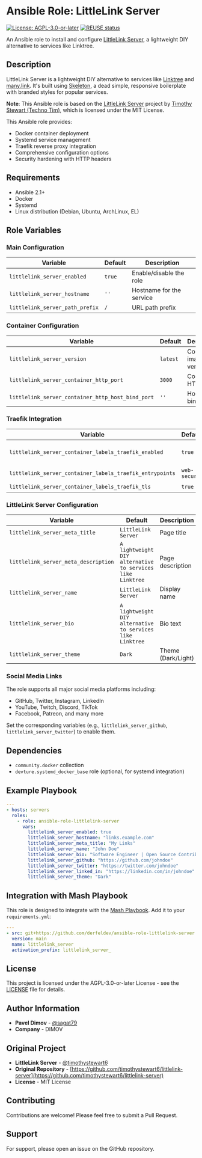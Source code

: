 # Ansible Role: LittleLink Server

[![License: AGPL-3.0-or-later](https://img.shields.io/badge/License-AGPL%203.0--or--later-blue.svg)](https://spdx.org/licenses/AGPL-3.0-or-later.html)
[![REUSE status](https://api.reuse.software/badge/github.com/derfeldev/ansible-role-littlelink-server)](https://api.reuse.software/info/github.com/derfeldev/ansible-role-littlelink-server)

An Ansible role to install and configure [LittleLink Server](https://github.com/timothystewart6/littlelink-server), a lightweight DIY alternative to services like Linktree.

## Description

LittleLink Server is a lightweight DIY alternative to services like [Linktree](https://linktr.ee) and [many.link](https://many.link/). It's built using [Skeleton](http://getskeleton.com/), a dead simple, responsive boilerplate with branded styles for popular services.

**Note**: This Ansible role is based on the [LittleLink Server](https://github.com/timothystewart6/littlelink-server) project by [Timothy Stewart (Techno Tim)](https://github.com/timothystewart6), which is licensed under the MIT License.

This Ansible role provides:
- Docker container deployment
- Systemd service management
- Traefik reverse proxy integration
- Comprehensive configuration options
- Security hardening with HTTP headers

## Requirements

- Ansible 2.1+
- Docker
- Systemd
- Linux distribution (Debian, Ubuntu, ArchLinux, EL)

## Role Variables

### Main Configuration

| Variable | Default | Description |
|----------|---------|-------------|
| `littlelink_server_enabled` | `true` | Enable/disable the role |
| `littlelink_server_hostname` | `''` | Hostname for the service |
| `littlelink_server_path_prefix` | `/` | URL path prefix |

### Container Configuration

| Variable | Default | Description |
|----------|---------|-------------|
| `littlelink_server_version` | `latest` | Container image version |
| `littlelink_server_container_http_port` | `3000` | Container HTTP port |
| `littlelink_server_container_http_host_bind_port` | `''` | Host port binding |

### Traefik Integration

| Variable | Default | Description |
|----------|---------|-------------|
| `littlelink_server_container_labels_traefik_enabled` | `true` | Enable Traefik labels |
| `littlelink_server_container_labels_traefik_entrypoints` | `web-secure` | Traefik entrypoints |
| `littlelink_server_container_labels_traefik_tls` | `true` | Enable TLS |

### LittleLink Server Configuration

| Variable | Default | Description |
|----------|---------|-------------|
| `littlelink_server_meta_title` | `LittleLink Server` | Page title |
| `littlelink_server_meta_description` | `A lightweight DIY alternative to services like Linktree` | Page description |
| `littlelink_server_name` | `LittleLink Server` | Display name |
| `littlelink_server_bio` | `A lightweight DIY alternative to services like Linktree` | Bio text |
| `littlelink_server_theme` | `Dark` | Theme (Dark/Light) |

### Social Media Links

The role supports all major social media platforms including:
- GitHub, Twitter, Instagram, LinkedIn
- YouTube, Twitch, Discord, TikTok
- Facebook, Patreon, and many more

Set the corresponding variables (e.g., `littlelink_server_github`, `littlelink_server_twitter`) to enable them.

## Dependencies

- `community.docker` collection
- `devture.systemd_docker_base` role (optional, for systemd integration)

## Example Playbook

```yaml
---
- hosts: servers
  roles:
    - role: ansible-role-littlelink-server
      vars:
        littlelink_server_enabled: true
        littlelink_server_hostname: "links.example.com"
        littlelink_server_meta_title: "My Links"
        littlelink_server_name: "John Doe"
        littlelink_server_bio: "Software Engineer | Open Source Contributor"
        littlelink_server_github: "https://github.com/johndoe"
        littlelink_server_twitter: "https://twitter.com/johndoe"
        littlelink_server_linked_in: "https://linkedin.com/in/johndoe"
        littlelink_server_theme: "Dark"
```

## Integration with Mash Playbook

This role is designed to integrate with the [Mash Playbook](https://github.com/mother-of-all-self-hosting/mash-playbook). Add it to your `requirements.yml`:

```yaml
---
- src: git+https://github.com/derfeldev/ansible-role-littlelink-server.git
  version: main
  name: littlelink_server
  activation_prefix: littlelink_server_
```

## License

This project is licensed under the AGPL-3.0-or-later License - see the [LICENSE](LICENSE) file for details.

## Author Information

- **Pavel Dimov** - [@sagat79](https://github.com/sagat79)
- **Company** - DIMOV

## Original Project

- **LittleLink Server** - [@timothystewart6](https://github.com/timothystewart6)
- **Original Repository** - [https://github.com/timothystewart6/littlelink-server](https://github.com/timothystewart6/littlelink-server)
- **License** - MIT License

## Contributing

Contributions are welcome! Please feel free to submit a Pull Request.

## Support

For support, please open an issue on the GitHub repository.
